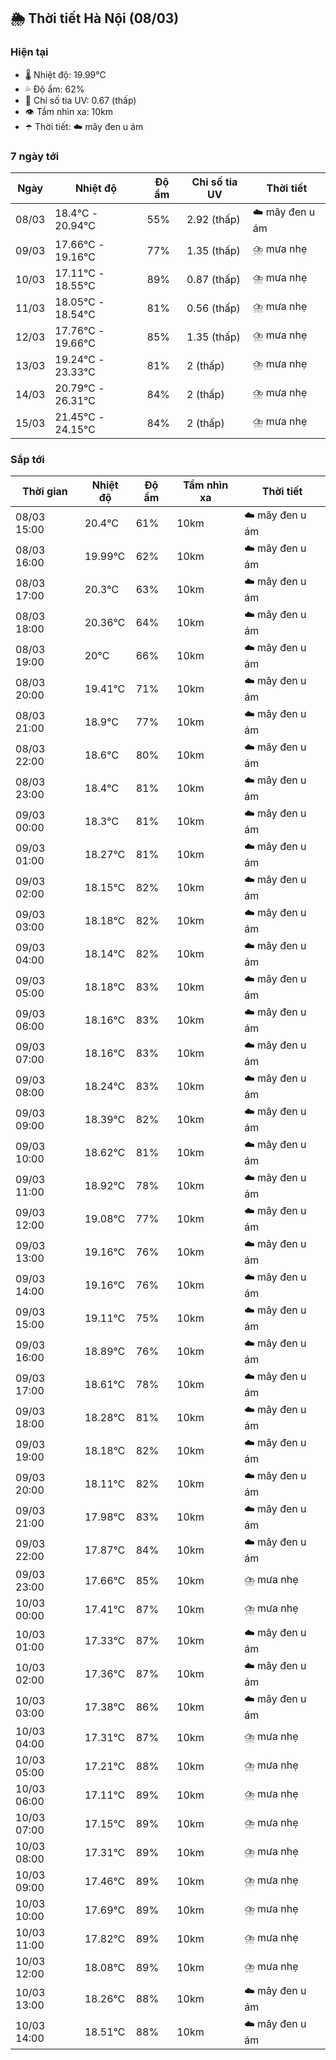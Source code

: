 ## 🌦️ Thời tiết Hà Nội (08/03)

### Hiện tại

- 🌡️ Nhiệt độ: 19.99℃
- 💦 Độ ẩm: 62%
- 🌟 Chỉ số tia UV: 0.67 (thấp)
- 👁️ Tầm nhìn xa: 10km
- ☂️ Thời tiết: ☁️ mây đen u ám

### 7 ngày tới

| Ngày | Nhiệt độ | Độ ẩm | Chỉ số tia UV | Thời tiết |
| --- | --- | --- | --- | --- |
| 08/03 | 18.4℃ - 20.94℃ | 55% | 2.92 (thấp) | ☁️ mây đen u ám |
| 09/03 | 17.66℃ - 19.16℃ | 77% | 1.35 (thấp) | ⛈️ mưa nhẹ |
| 10/03 | 17.11℃ - 18.55℃ | 89% | 0.87 (thấp) | ⛈️ mưa nhẹ |
| 11/03 | 18.05℃ - 18.54℃ | 81% | 0.56 (thấp) | ⛈️ mưa nhẹ |
| 12/03 | 17.76℃ - 19.66℃ | 85% | 1.35 (thấp) | ⛈️ mưa nhẹ |
| 13/03 | 19.24℃ - 23.33℃ | 81% | 2 (thấp) | ⛈️ mưa nhẹ |
| 14/03 | 20.79℃ - 26.31℃ | 84% | 2 (thấp) | ⛈️ mưa nhẹ |
| 15/03 | 21.45℃ - 24.15℃ | 84% | 2 (thấp) | ⛈️ mưa nhẹ |

### Sắp tới

| Thời gian | Nhiệt độ | Độ ẩm | Tầm nhìn xa | Thời tiết |
| --- | --- | --- | --- | --- |
| 08/03 15:00 | 20.4℃ | 61% | 10km | ☁️ mây đen u ám |
| 08/03 16:00 | 19.99℃ | 62% | 10km | ☁️ mây đen u ám |
| 08/03 17:00 | 20.3℃ | 63% | 10km | ☁️ mây đen u ám |
| 08/03 18:00 | 20.36℃ | 64% | 10km | ☁️ mây đen u ám |
| 08/03 19:00 | 20℃ | 66% | 10km | ☁️ mây đen u ám |
| 08/03 20:00 | 19.41℃ | 71% | 10km | ☁️ mây đen u ám |
| 08/03 21:00 | 18.9℃ | 77% | 10km | ☁️ mây đen u ám |
| 08/03 22:00 | 18.6℃ | 80% | 10km | ☁️ mây đen u ám |
| 08/03 23:00 | 18.4℃ | 81% | 10km | ☁️ mây đen u ám |
| 09/03 00:00 | 18.3℃ | 81% | 10km | ☁️ mây đen u ám |
| 09/03 01:00 | 18.27℃ | 81% | 10km | ☁️ mây đen u ám |
| 09/03 02:00 | 18.15℃ | 82% | 10km | ☁️ mây đen u ám |
| 09/03 03:00 | 18.18℃ | 82% | 10km | ☁️ mây đen u ám |
| 09/03 04:00 | 18.14℃ | 82% | 10km | ☁️ mây đen u ám |
| 09/03 05:00 | 18.18℃ | 83% | 10km | ☁️ mây đen u ám |
| 09/03 06:00 | 18.16℃ | 83% | 10km | ☁️ mây đen u ám |
| 09/03 07:00 | 18.16℃ | 83% | 10km | ☁️ mây đen u ám |
| 09/03 08:00 | 18.24℃ | 83% | 10km | ☁️ mây đen u ám |
| 09/03 09:00 | 18.39℃ | 82% | 10km | ☁️ mây đen u ám |
| 09/03 10:00 | 18.62℃ | 81% | 10km | ☁️ mây đen u ám |
| 09/03 11:00 | 18.92℃ | 78% | 10km | ☁️ mây đen u ám |
| 09/03 12:00 | 19.08℃ | 77% | 10km | ☁️ mây đen u ám |
| 09/03 13:00 | 19.16℃ | 76% | 10km | ☁️ mây đen u ám |
| 09/03 14:00 | 19.16℃ | 76% | 10km | ☁️ mây đen u ám |
| 09/03 15:00 | 19.11℃ | 75% | 10km | ☁️ mây đen u ám |
| 09/03 16:00 | 18.89℃ | 76% | 10km | ☁️ mây đen u ám |
| 09/03 17:00 | 18.61℃ | 78% | 10km | ☁️ mây đen u ám |
| 09/03 18:00 | 18.28℃ | 81% | 10km | ☁️ mây đen u ám |
| 09/03 19:00 | 18.18℃ | 82% | 10km | ☁️ mây đen u ám |
| 09/03 20:00 | 18.11℃ | 82% | 10km | ☁️ mây đen u ám |
| 09/03 21:00 | 17.98℃ | 83% | 10km | ☁️ mây đen u ám |
| 09/03 22:00 | 17.87℃ | 84% | 10km | ☁️ mây đen u ám |
| 09/03 23:00 | 17.66℃ | 85% | 10km | ⛈️ mưa nhẹ |
| 10/03 00:00 | 17.41℃ | 87% | 10km | ⛈️ mưa nhẹ |
| 10/03 01:00 | 17.33℃ | 87% | 10km | ☁️ mây đen u ám |
| 10/03 02:00 | 17.36℃ | 87% | 10km | ☁️ mây đen u ám |
| 10/03 03:00 | 17.38℃ | 86% | 10km | ☁️ mây đen u ám |
| 10/03 04:00 | 17.31℃ | 87% | 10km | ⛈️ mưa nhẹ |
| 10/03 05:00 | 17.21℃ | 88% | 10km | ⛈️ mưa nhẹ |
| 10/03 06:00 | 17.11℃ | 89% | 10km | ⛈️ mưa nhẹ |
| 10/03 07:00 | 17.15℃ | 89% | 10km | ⛈️ mưa nhẹ |
| 10/03 08:00 | 17.31℃ | 89% | 10km | ⛈️ mưa nhẹ |
| 10/03 09:00 | 17.46℃ | 89% | 10km | ⛈️ mưa nhẹ |
| 10/03 10:00 | 17.69℃ | 89% | 10km | ⛈️ mưa nhẹ |
| 10/03 11:00 | 17.82℃ | 89% | 10km | ⛈️ mưa nhẹ |
| 10/03 12:00 | 18.08℃ | 89% | 10km | ⛈️ mưa nhẹ |
| 10/03 13:00 | 18.26℃ | 88% | 10km | ☁️ mây đen u ám |
| 10/03 14:00 | 18.51℃ | 88% | 10km | ☁️ mây đen u ám |
